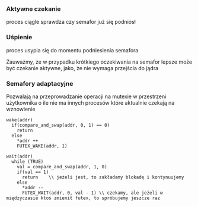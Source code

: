 ### Aktywne czekanie 
proces ciągle sprawdza czy semafor już się podniósł
### Uśpienie 
proces usypia się do momentu podniesienia semafora

Zauważmy, że w przypadku krótkiego oczekiwania na semafor lepsze może być czekanie
aktywne, jako, że nie wymaga przejścia do jądra

### Semafory adaptacyjne

Pozwalają na przeprowadzanie operacji na mutexie w przestrzeni użytkownika o ile nie
ma innych procesów które aktualnie czekają na wznowienie

    wake(addr)
      if(compare_and_swap(addr, 0, 1) == 0)
        return
      else
        *addr ++
        FUTEX_WAKE(addr, 1)

    wait(addr)
      while (TRUE)
        val = compare_and_swap(addr, 1, 0)
        if(val == 1)
          return    \\ jeżeli jest, to zakładamy blokadę i kontynuujemy
        else
          *addr --
          FUTEX_WAIT(addr, 0, val - 1) \\ czekamy, ale jeżeli w międzyczasie ktoś zmienił futex, to spróbujemy jeszcze raz


